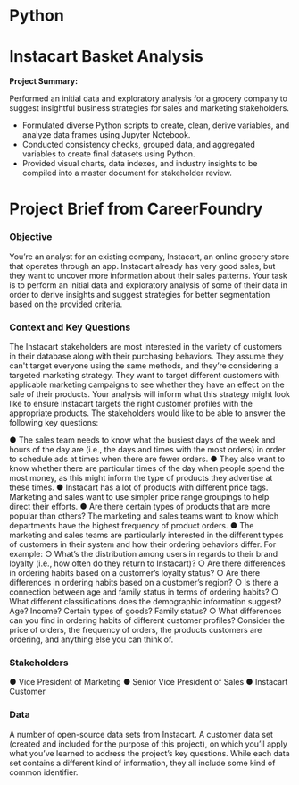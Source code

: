 # Python

# Instacart Basket Analysis

**Project Summary:**

Performed an initial data and exploratory analysis for a grocery company to suggest insightful business strategies for sales and marketing stakeholders.

* Formulated diverse Python scripts to create, clean, derive variables, and analyze data frames using Jupyter Notebook.
* Conducted consistency checks, grouped data, and aggregated variables to create final datasets using Python.
* Provided visual charts, data indexes, and industry insights to be compiled into a master document for stakeholder review.

# Project Brief from CareerFoundry

### **Objective**

You’re an analyst for an existing company, Instacart, an online grocery store
that operates through an app. Instacart already has very good sales, but they
want to uncover more information about their sales patterns. Your task is to
perform an initial data and exploratory analysis of some of their data in order
to derive insights and suggest strategies for better segmentation based on
the provided criteria.

### **Context and Key Questions**

The Instacart stakeholders are most interested in the variety of customers in their database
along with their purchasing behaviors. They assume they can't target everyone using the
same methods, and they’re considering a targeted marketing strategy. They want to target
different customers with applicable marketing campaigns to see whether they have an effect
on the sale of their products. Your analysis will inform what this strategy might look like to
ensure Instacart targets the right customer profiles with the appropriate products. The
stakeholders would like to be able to answer the following key questions:

● The sales team needs to know what the busiest days of the week and hours of the
day are (i.e., the days and times with the most orders) in order to schedule ads at
times when there are fewer orders.
● They also want to know whether there are particular times of the day when people
spend the most money, as this might inform the type of products they advertise at
these times.
● Instacart has a lot of products with different price tags. Marketing and sales want to
use simpler price range groupings to help direct their efforts.
● Are there certain types of products that are more popular than others? The marketing
and sales teams want to know which departments have the highest frequency of
product orders.
● The marketing and sales teams are particularly interested in the different types of
customers in their system and how their ordering behaviors differ. For example:
  ○ What’s the distribution among users in regards to their brand loyalty (i.e., how
often do they return to Instacart)?
  ○ Are there differences in ordering habits based on a customer’s loyalty status?
  ○ Are there differences in ordering habits based on a customer’s region?
  ○ Is there a connection between age and family status in terms of ordering
habits?
  ○ What different classifications does the demographic information suggest?
Age? Income? Certain types of goods? Family status?
  ○ What differences can you find in ordering habits of different customer
profiles? Consider the price of orders, the frequency of orders, the products
customers are ordering, and anything else you can think of.

### **Stakeholders**

● Vice President of Marketing
● Senior Vice President of Sales
● Instacart Customer

### **Data**
A number of open-source data sets from
Instacart. A customer data set (created and included for the purpose of
this project), on which you’ll apply what you’ve learned to address the project’s key
questions. While each data set contains a different kind of information, they all include some
kind of common identifier.
